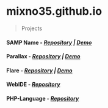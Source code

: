# mixno35.github.io

> Projects
#### SAMP Name - _[Repository](https://github.com/mixno35/samp-name) | [Demo](https://mixno35.github.io/samp-name)_
#### Parallax - _[Repository](https://github.com/mixno35/parallax) | [Demo](https://mixno35.github.io/parallax)_
#### Flare - _[Repository](https://github.com/mixno35/flare) | [Demo](https://mixno35.github.io/flare)_
#### WebIDE - _[Repository](https://github.com/mixno35/WebIDE)_
#### PHP-Language - _[Repository](https://github.com/mixno35/PHP-Language)_
